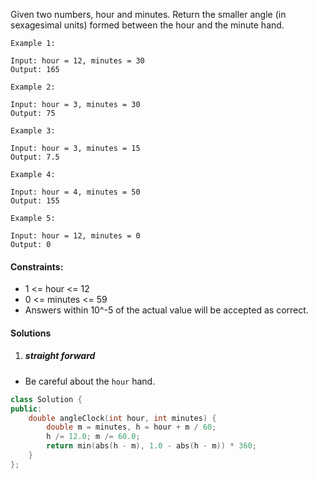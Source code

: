 Given two numbers, hour and minutes. Return the smaller angle (in sexagesimal units) formed between the hour and the minute hand.

 

```
Example 1:

Input: hour = 12, minutes = 30
Output: 165

Example 2:

Input: hour = 3, minutes = 30
Output: 75

Example 3:

Input: hour = 3, minutes = 15
Output: 7.5

Example 4:

Input: hour = 4, minutes = 50
Output: 155

Example 5:

Input: hour = 12, minutes = 0
Output: 0
```

 

#### Constraints:

-    1 <= hour <= 12
-    0 <= minutes <= 59
-    Answers within 10^-5 of the actual value will be accepted as correct.


#### Solutions

1. ##### straight forward

- Be careful about the `hour` hand.

```c++
class Solution {
public:
    double angleClock(int hour, int minutes) {
        double m = minutes, h = hour + m / 60;
        h /= 12.0; m /= 60.0;
        return min(abs(h - m), 1.0 - abs(h - m)) * 360;
    }
};
```